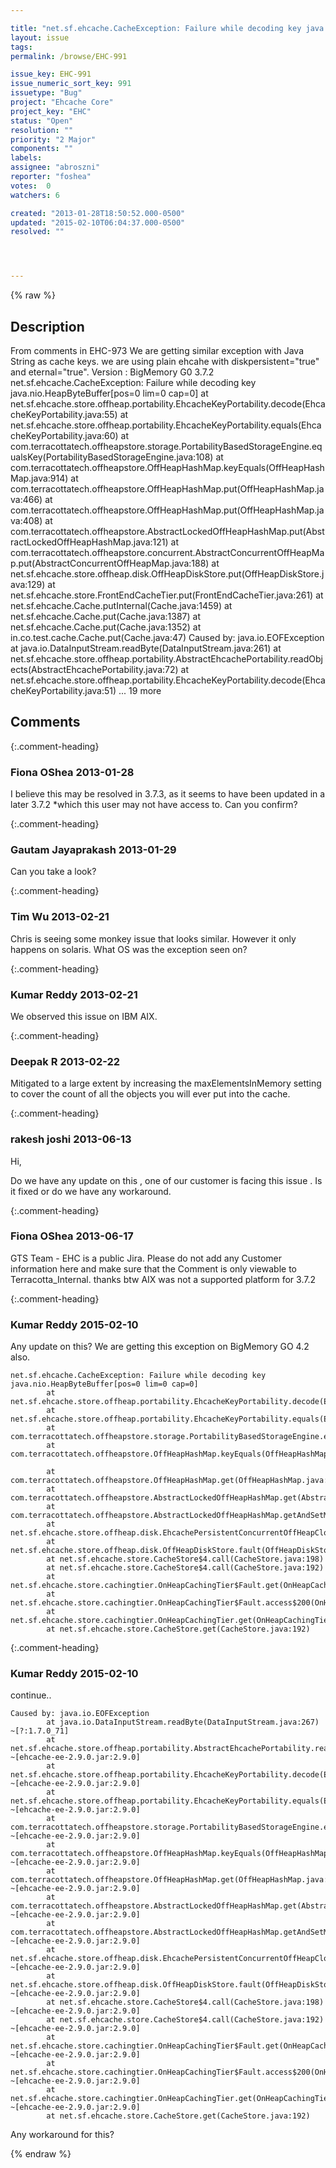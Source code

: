 ```yaml
---

title: "net.sf.ehcache.CacheException: Failure while decoding key java.nio.HeapByteBuffer[pos=0 lim=0 cap=0]"
layout: issue
tags: 
permalink: /browse/EHC-991

issue_key: EHC-991
issue_numeric_sort_key: 991
issuetype: "Bug"
project: "Ehcache Core"
project_key: "EHC"
status: "Open"
resolution: ""
priority: "2 Major"
components: ""
labels: 
assignee: "abroszni"
reporter: "foshea"
votes:  0
watchers: 6

created: "2013-01-28T18:50:52.000-0500"
updated: "2015-02-10T06:04:37.000-0500"
resolved: ""




---
```


{% raw %}

## Description

<div markdown="1" class="description">

From comments in EHC-973
We are getting similar exception with Java String as cache keys.
we are using plain ehcahe with diskpersistent="true" and eternal="true".
Version : BigMemory G0 3.7.2
net.sf.ehcache.CacheException: Failure while decoding key java.nio.HeapByteBuffer[pos=0 lim=0 cap=0]
        at net.sf.ehcache.store.offheap.portability.EhcacheKeyPortability.decode(EhcacheKeyPortability.java:55)
        at net.sf.ehcache.store.offheap.portability.EhcacheKeyPortability.equals(EhcacheKeyPortability.java:60)
        at com.terracottatech.offheapstore.storage.PortabilityBasedStorageEngine.equalsKey(PortabilityBasedStorageEngine.java:108)
        at com.terracottatech.offheapstore.OffHeapHashMap.keyEquals(OffHeapHashMap.java:914)
        at com.terracottatech.offheapstore.OffHeapHashMap.put(OffHeapHashMap.java:466)
        at com.terracottatech.offheapstore.OffHeapHashMap.put(OffHeapHashMap.java:408)
        at com.terracottatech.offheapstore.AbstractLockedOffHeapHashMap.put(AbstractLockedOffHeapHashMap.java:121)
        at com.terracottatech.offheapstore.concurrent.AbstractConcurrentOffHeapMap.put(AbstractConcurrentOffHeapMap.java:188)
        at net.sf.ehcache.store.offheap.disk.OffHeapDiskStore.put(OffHeapDiskStore.java:129)
        at net.sf.ehcache.store.FrontEndCacheTier.put(FrontEndCacheTier.java:261)
        at net.sf.ehcache.Cache.putInternal(Cache.java:1459)
        at net.sf.ehcache.Cache.put(Cache.java:1387)
        at net.sf.ehcache.Cache.put(Cache.java:1352)
        at in.co.test.cache.Cache.put(Cache.java:47)
Caused by: java.io.EOFException
        at java.io.DataInputStream.readByte(DataInputStream.java:261)
        at net.sf.ehcache.store.offheap.portability.AbstractEhcachePortability.readObjects(AbstractEhcachePortability.java:72)
        at net.sf.ehcache.store.offheap.portability.EhcacheKeyPortability.decode(EhcacheKeyPortability.java:51)
        ... 19 more

</div>

## Comments


{:.comment-heading}
### **Fiona OShea** <span class="date">2013-01-28</span>

<div markdown="1" class="comment">

I believe this may be resolved in 3.7.3, as it seems to have been updated in a later 3.7.2 \*which this user may not have access to.
Can you confirm?

</div>


{:.comment-heading}
### **Gautam Jayaprakash** <span class="date">2013-01-29</span>

<div markdown="1" class="comment">

Can you take a look?

</div>


{:.comment-heading}
### **Tim Wu** <span class="date">2013-02-21</span>

<div markdown="1" class="comment">

Chris is seeing some monkey issue that looks similar. However it only happens on solaris. What OS was the exception seen on?

</div>


{:.comment-heading}
### **Kumar Reddy** <span class="date">2013-02-21</span>

<div markdown="1" class="comment">

 We observed this issue on IBM AIX.

</div>


{:.comment-heading}
### **Deepak R** <span class="date">2013-02-22</span>

<div markdown="1" class="comment">

Mitigated to a large extent by increasing the maxElementsInMemory setting to cover the count of all the objects you will ever put into the cache.

</div>


{:.comment-heading}
### **rakesh joshi** <span class="date">2013-06-13</span>

<div markdown="1" class="comment">

Hi,

Do we have any update on this , one of our customer is facing this issue . Is it fixed or do we have any workaround.

</div>


{:.comment-heading}
### **Fiona OShea** <span class="date">2013-06-17</span>

<div markdown="1" class="comment">

GTS Team - EHC is a public Jira. Please do not add any Customer information here and make sure that the Comment is only viewable to Terracotta\_Internal. thanks
btw AIX was not a supported platform for 3.7.2

</div>


{:.comment-heading}
### **Kumar Reddy** <span class="date">2015-02-10</span>

<div markdown="1" class="comment">

Any update on this? We are getting this exception on BigMemory GO 4.2 also.


```
net.sf.ehcache.CacheException: Failure while decoding key
java.nio.HeapByteBuffer[pos=0 lim=0 cap=0]
        at net.sf.ehcache.store.offheap.portability.EhcacheKeyPortability.decode(EhcacheKeyPortability.java:57)
        at net.sf.ehcache.store.offheap.portability.EhcacheKeyPortability.equals(EhcacheKeyPortability.java:62)
        at 
com.terracottatech.offheapstore.storage.PortabilityBasedStorageEngine.equalsKey(PortabilityBasedStorageEngine.java:114)
        at
com.terracottatech.offheapstore.OffHeapHashMap.keyEquals(OffHeapHashMap.java:921)

        at com.terracottatech.offheapstore.OffHeapHashMap.get(OffHeapHashMap.java:269)
        at
com.terracottatech.offheapstore.AbstractLockedOffHeapHashMap.get(AbstractLockedOffHeapHashMap.java:88)
        at
com.terracottatech.offheapstore.AbstractLockedOffHeapHashMap.getAndSetMetadata(AbstractLockedOffHeapHashMap.java:286)
        at  net.sf.ehcache.store.offheap.disk.EhcachePersistentConcurrentOffHeapClockCache.getAndPin(EhcachePersistentConcurrentOffHeapClockCache.java:150)
        at net.sf.ehcache.store.offheap.disk.OffHeapDiskStore.fault(OffHeapDiskStore.java:385)
        at net.sf.ehcache.store.CacheStore$4.call(CacheStore.java:198)
        at net.sf.ehcache.store.CacheStore$4.call(CacheStore.java:192)
        at net.sf.ehcache.store.cachingtier.OnHeapCachingTier$Fault.get(OnHeapCachingTier.java:334)
        at net.sf.ehcache.store.cachingtier.OnHeapCachingTier$Fault.access$200(OnHeapCachingTier.java:311)
        at net.sf.ehcache.store.cachingtier.OnHeapCachingTier.get(OnHeapCachingTier.java:175)
        at net.sf.ehcache.store.CacheStore.get(CacheStore.java:192)
```


</div>


{:.comment-heading}
### **Kumar Reddy** <span class="date">2015-02-10</span>

<div markdown="1" class="comment">

continue..


```
Caused by: java.io.EOFException
        at java.io.DataInputStream.readByte(DataInputStream.java:267) ~[?:1.7.0_71]
        at
net.sf.ehcache.store.offheap.portability.AbstractEhcachePortability.readObjects(AbstractEhcachePortability.java:72)
~[ehcache-ee-2.9.0.jar:2.9.0]
        at
net.sf.ehcache.store.offheap.portability.EhcacheKeyPortability.decode(EhcacheKeyPortability.java:53)
~[ehcache-ee-2.9.0.jar:2.9.0]
        at
net.sf.ehcache.store.offheap.portability.EhcacheKeyPortability.equals(EhcacheKeyPortability.java:62)
~[ehcache-ee-2.9.0.jar:2.9.0]
        at
com.terracottatech.offheapstore.storage.PortabilityBasedStorageEngine.equalsKey(PortabilityBasedStorageEngine.java:114)
~[ehcache-ee-2.9.0.jar:2.9.0]
        at
com.terracottatech.offheapstore.OffHeapHashMap.keyEquals(OffHeapHashMap.java:921)
~[ehcache-ee-2.9.0.jar:2.9.0]
        at com.terracottatech.offheapstore.OffHeapHashMap.get(OffHeapHashMap.java:269)
~[ehcache-ee-2.9.0.jar:2.9.0]
        at
com.terracottatech.offheapstore.AbstractLockedOffHeapHashMap.get(AbstractLockedOffHeapHashMap.java:88)
~[ehcache-ee-2.9.0.jar:2.9.0]
        at
com.terracottatech.offheapstore.AbstractLockedOffHeapHashMap.getAndSetMetadata(AbstractLockedOffHeapHashMap.java:286)
~[ehcache-ee-2.9.0.jar:2.9.0]
        at
net.sf.ehcache.store.offheap.disk.EhcachePersistentConcurrentOffHeapClockCache.getAndPin(EhcachePersistentConcurrentOffHeapClockCache.java:150)
~[ehcache-ee-2.9.0.jar:2.9.0]
        at
net.sf.ehcache.store.offheap.disk.OffHeapDiskStore.fault(OffHeapDiskStore.java:385)
~[ehcache-ee-2.9.0.jar:2.9.0]
        at net.sf.ehcache.store.CacheStore$4.call(CacheStore.java:198)
~[ehcache-ee-2.9.0.jar:2.9.0]
        at net.sf.ehcache.store.CacheStore$4.call(CacheStore.java:192)
~[ehcache-ee-2.9.0.jar:2.9.0]
        at
net.sf.ehcache.store.cachingtier.OnHeapCachingTier$Fault.get(OnHeapCachingTier.java:334)
~[ehcache-ee-2.9.0.jar:2.9.0]
        at
net.sf.ehcache.store.cachingtier.OnHeapCachingTier$Fault.access$200(OnHeapCachingTier.java:311)
~[ehcache-ee-2.9.0.jar:2.9.0]
        at
net.sf.ehcache.store.cachingtier.OnHeapCachingTier.get(OnHeapCachingTier.java:175)
~[ehcache-ee-2.9.0.jar:2.9.0]
        at net.sf.ehcache.store.CacheStore.get(CacheStore.java:192)
```


Any workaround for this?

</div>



{% endraw %}
